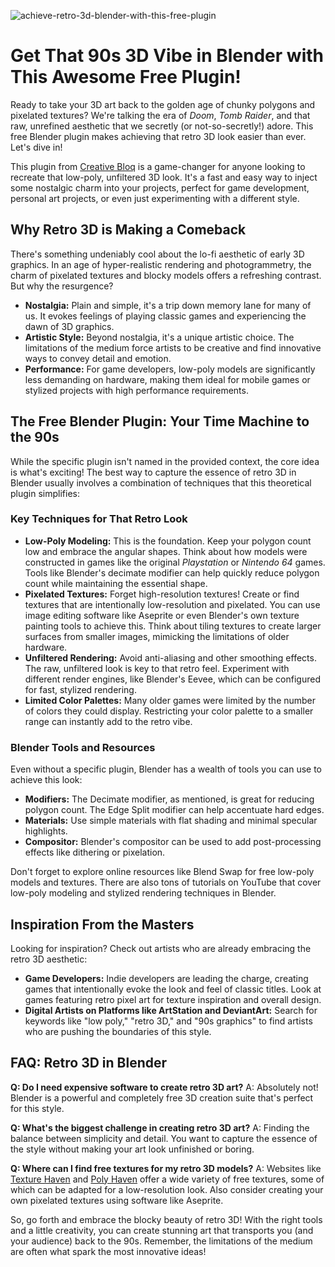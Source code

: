 ![achieve-retro-3d-blender-with-this-free-plugin](https://images.pexels.com/photos/18069160/pexels-photo-18069160.png?auto=compress&cs=tinysrgb&fit=crop&h=627&w=1200)

# Get That 90s 3D Vibe in Blender with This Awesome Free Plugin!

Ready to take your 3D art back to the golden age of chunky polygons and pixelated textures? We're talking the era of *Doom*, *Tomb Raider*, and that raw, unrefined aesthetic that we secretly (or not-so-secretly!) adore. This free Blender plugin makes achieving that retro 3D look easier than ever. Let's dive in!

This plugin from [Creative Bloq](https://www.creativebloq.com/3d/this-free-blender-plugin-delivers-instant-90s-nostalgia) is a game-changer for anyone looking to recreate that low-poly, unfiltered 3D look. It's a fast and easy way to inject some nostalgic charm into your projects, perfect for game development, personal art projects, or even just experimenting with a different style.

## Why Retro 3D is Making a Comeback

There's something undeniably cool about the lo-fi aesthetic of early 3D graphics. In an age of hyper-realistic rendering and photogrammetry, the charm of pixelated textures and blocky models offers a refreshing contrast. But why the resurgence?

*   **Nostalgia:** Plain and simple, it's a trip down memory lane for many of us. It evokes feelings of playing classic games and experiencing the dawn of 3D graphics.
*   **Artistic Style:** Beyond nostalgia, it's a unique artistic choice. The limitations of the medium force artists to be creative and find innovative ways to convey detail and emotion.
*   **Performance:** For game developers, low-poly models are significantly less demanding on hardware, making them ideal for mobile games or stylized projects with high performance requirements.

## The Free Blender Plugin: Your Time Machine to the 90s

While the specific plugin isn't named in the provided context, the core idea is what's exciting! The best way to capture the essence of retro 3D in Blender usually involves a combination of techniques that this theoretical plugin simplifies:

### Key Techniques for That Retro Look

*   **Low-Poly Modeling:** This is the foundation. Keep your polygon count low and embrace the angular shapes. Think about how models were constructed in games like the original *Playstation* or *Nintendo 64* games. Tools like Blender's decimate modifier can help quickly reduce polygon count while maintaining the essential shape.
*   **Pixelated Textures:** Forget high-resolution textures! Create or find textures that are intentionally low-resolution and pixelated. You can use image editing software like Aseprite or even Blender's own texture painting tools to achieve this. Think about tiling textures to create larger surfaces from smaller images, mimicking the limitations of older hardware.
*   **Unfiltered Rendering:** Avoid anti-aliasing and other smoothing effects. The raw, unfiltered look is key to that retro feel. Experiment with different render engines, like Blender's Eevee, which can be configured for fast, stylized rendering.
*   **Limited Color Palettes:** Many older games were limited by the number of colors they could display. Restricting your color palette to a smaller range can instantly add to the retro vibe.

### Blender Tools and Resources

Even without a specific plugin, Blender has a wealth of tools you can use to achieve this look:

*   **Modifiers:** The Decimate modifier, as mentioned, is great for reducing polygon count. The Edge Split modifier can help accentuate hard edges.
*   **Materials:** Use simple materials with flat shading and minimal specular highlights.
*   **Compositor:** Blender's compositor can be used to add post-processing effects like dithering or pixelation.

Don't forget to explore online resources like Blend Swap for free low-poly models and textures. There are also tons of tutorials on YouTube that cover low-poly modeling and stylized rendering techniques in Blender.

## Inspiration From the Masters

Looking for inspiration? Check out artists who are already embracing the retro 3D aesthetic:

*   **Game Developers:** Indie developers are leading the charge, creating games that intentionally evoke the look and feel of classic titles. Look at games featuring retro pixel art for texture inspiration and overall design.
*   **Digital Artists on Platforms like ArtStation and DeviantArt:** Search for keywords like "low poly," "retro 3D," and "90s graphics" to find artists who are pushing the boundaries of this style.

## FAQ: Retro 3D in Blender

**Q: Do I need expensive software to create retro 3D art?**
A: Absolutely not! Blender is a powerful and completely free 3D creation suite that's perfect for this style.

**Q: What's the biggest challenge in creating retro 3D art?**
A: Finding the balance between simplicity and detail. You want to capture the essence of the style without making your art look unfinished or boring.

**Q: Where can I find free textures for my retro 3D models?**
A: Websites like [Texture Haven](https://texturehaven.com/) and [Poly Haven](https://polyhaven.com/) offer a wide variety of free textures, some of which can be adapted for a low-resolution look. Also consider creating your own pixelated textures using software like Aseprite.

So, go forth and embrace the blocky beauty of retro 3D! With the right tools and a little creativity, you can create stunning art that transports you (and your audience) back to the 90s. Remember, the limitations of the medium are often what spark the most innovative ideas!
